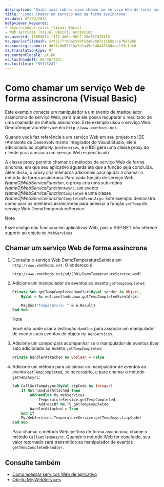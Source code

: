 ```yaml
---
description: 'Saiba mais sobre: como chamar um serviço Web de forma assíncrona (Visual Basic)'
title: 'Como: Chamar um serviço Web de forma assíncrona'
ms.date: 07/20/2015
helpviewer_keywords:
- asynchronous calls [Visual Basic]
- Web services [Visual Basic], accessing
ms.assetid: ff8046f4-f1f2-4d8b-90b7-95e3f7415418
ms.openlocfilehash: a702177f60ac598f624676072116bd3ce78da0bb
ms.sourcegitcommit: ddf7edb67715a5b9a45e3dd44536dabc153c1de0
ms.translationtype: MT
ms.contentlocale: pt-BR
ms.lasthandoff: 02/06/2021
ms.locfileid: "99775247"
---
```

# <a name="how-to-call-a-web-service-asynchronously-visual-basic"></a>Como chamar um serviço Web de forma assíncrona (Visual Basic)

Este exemplo conecta um manipulador a um evento de manipulador assíncrono do serviço Web, para que ele possa recuperar o resultado de uma chamada de método assíncrono. Este exemplo usou o serviço Web DemoTemperatureService em `http://www.xmethods.net`.

Quando você faz referência a um serviço Web em seu projeto no IDE (Ambiente de Desenvolvimento Integrado) do Visual Studio, ele é adicionado ao objeto `My.WebServices`, e o IDE gera uma classe proxy do cliente para acesso a um serviço Web especificado

A classe proxy permite chamar os métodos de serviço Web de forma síncrona, em que seu aplicativo aguarda até que a função seja concluída. Além disso, o proxy cria membros adicionais para ajudar a chamar o método de forma assíncrona. Para cada função de serviço Web, *NameOfWebServiceFunction*, o proxy cria uma sub-rotina *NameOfWebServiceFunction*`Async`, um evento *NameOfWebServiceFunction*`Completed` e uma classe *NameOfWebServiceFunction*`CompletedEventArgs`. Este exemplo demonstra como usar os membros assíncronos para acessar a função `getTemp` do serviço Web DemoTemperatureService.

> [!NOTE]
> Esse código não funciona em aplicativos Web, pois o ASP.NET não oferece suporte ao objeto `My.WebServices`.

## <a name="call-a-web-service-asynchronously"></a>Chamar um serviço Web de forma assíncrona

1. Consulte o serviço Web DemoTemperatureService em `http://www.xmethods.net`. O endereço é

    ```http
    http://www.xmethods.net/sd/2001/DemoTemperatureService.wsdl
    ```

2. Adicione um manipulador de eventos ao evento `getTempCompleted`:

    ```vb
    Private Sub getTempCompletedHandler(ByVal sender As Object,
        ByVal e As net.xmethods.www.getTempCompletedEventArgs)

        MsgBox("Temperature: " & e.Result)
    End Sub
    ```

    > [!NOTE]
    > Você não pode usar a instrução `Handles` para associar um manipulador de eventos aos eventos do objeto `My.WebServices`.

3. Adicione um campo para acompanhar se o manipulador de eventos tiver sido adicionado ao evento `getTempCompleted`:

    ```vb
    Private handlerAttached As Boolean = False
    ```

4. Adicione um método para adicionar ao manipulador de eventos ao evento `getTempCompleted`, se necessário, e para chamar o método `getTempAsync`:

    ```vb
    Sub CallGetTempAsync(ByVal zipCode As Integer)
        If Not handlerAttached Then
            AddHandler My.WebServices.
                TemperatureService.getTempCompleted,
                AddressOf Me.TS_getTempCompleted
            handlerAttached = True
        End If
        My.WebServices.TemperatureService.getTempAsync(zipCode)
    End Sub
    ```

    Para chamar o método Web `getTemp` de forma assíncrona, chame o método `CallGetTempAsync`. Quando o método Web for concluído, seu valor retornado será transmitido ao manipulador de eventos `getTempCompletedHandler`.

## <a name="see-also"></a>Consulte também

- [Como acessar serviços Web de aplicativo](accessing-application-web-services.md)
- [Objeto My.WebServices](../../language-reference/objects/my-webservices-object.md)
